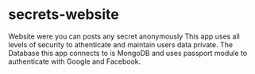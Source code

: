 # secrets-website
Website were you can posts any secret anonymously
This app uses all levels of security to athenticate and maintain users data private.
The Database this app connects to is MongoDB and uses passport module to authenticate with Google and Facebook.
